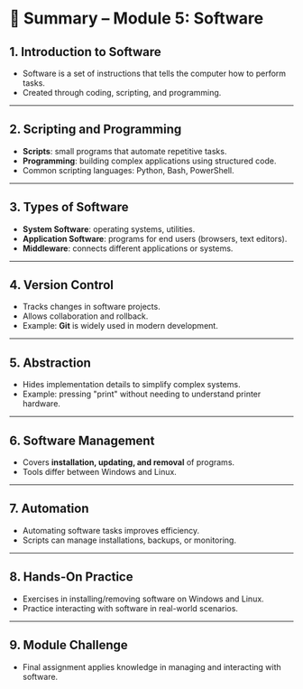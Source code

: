 # 📑 Summary – Module 5: Software

## 1. Introduction to Software
- Software is a set of instructions that tells the computer how to perform tasks.  
- Created through coding, scripting, and programming.  

---

## 2. Scripting and Programming
- **Scripts**: small programs that automate repetitive tasks.  
- **Programming**: building complex applications using structured code.  
- Common scripting languages: Python, Bash, PowerShell.  

---

## 3. Types of Software
- **System Software**: operating systems, utilities.  
- **Application Software**: programs for end users (browsers, text editors).  
- **Middleware**: connects different applications or systems.  

---

## 4. Version Control
- Tracks changes in software projects.  
- Allows collaboration and rollback.  
- Example: **Git** is widely used in modern development.  

---

## 5. Abstraction
- Hides implementation details to simplify complex systems.  
- Example: pressing "print" without needing to understand printer hardware.  

---

## 6. Software Management
- Covers **installation, updating, and removal** of programs.  
- Tools differ between Windows and Linux.  

---

## 7. Automation
- Automating software tasks improves efficiency.  
- Scripts can manage installations, backups, or monitoring.  

---

## 8. Hands-On Practice
- Exercises in installing/removing software on Windows and Linux.  
- Practice interacting with software in real-world scenarios.  

---

## 9. Module Challenge
- Final assignment applies knowledge in managing and interacting with software.  
